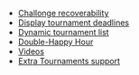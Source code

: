 * <a href="https://github.com/ScalaWilliam/ActionFPS/issues/212">Challonge recoverability</a>
* <a href="https://github.com/ScalaWilliam/ActionFPS/issues/268">Display tournament deadlines</a>
* <a href="https://github.com/ScalaWilliam/ActionFPS/issues/232">Dynamic tournament list</a>
* <a href="https://github.com/ScalaWilliam/ActionFPS/issues/257">Double-Happy Hour</a>
* <a href="https://github.com/ScalaWilliam/ActionFPS/issues/237">Videos</a>
* <a href="https://github.com/ScalaWilliam/ActionFPS/issues/235">Extra Tournaments support</a>